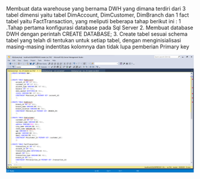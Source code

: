 Membuat data warehouse yang bernama DWH yang dimana terdiri dari 3 tabel dimensi yaitu tabel DimAccount, DimCustomer, DimBranch dan 1 fact tabel yaitu FactTransaction, yang meliputi beberapa tahap berikut ini :
1 .Tahap pertama konfigurasi database pada Sql Server
2. Membuat database DWH dengan perintah CREATE DATABASE;
3. Create tabel sesuai schema tabel yang telah di tentukan untuk setiap tabel, dengan menginisialisasi masing-masing indentitas kolomnya dan tidak lupa 
   pemberian Primary key

![alt text](<Cuplikan layar 2024-02-29 121433.png>)
